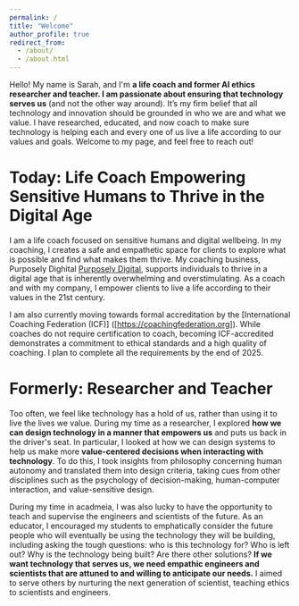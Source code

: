 ```yaml
---
permalink: /
title: "Welcome"
author_profile: true
redirect_from: 
  - /about/
  - /about.html
---
```


Hello! My name is Sarah, and I'm **a life coach and former AI ethics researcher and teacher. I am passionate about ensuring that technology serves us** (and not the other way around). It’s my firm belief that all technology and innovation should be grounded in who we are and what we value. I have researched, educated, and now coach to make sure technology is helping each and every one of us live a life according to our values and goals. Welcome to my page, and feel free to reach out!

Today: Life Coach Empowering Sensitive Humans to Thrive in the Digital Age
======

I am a life coach focused on sensitive humans and digital wellbeing. In my coaching, I creates a safe and empathetic space for clients to explore what is possible and find what makes them thrive. My coaching business, Purposely Dighital [Purposely Digital](https://purposely-digital.com), supports individuals to thrive in a digital age that is inherently overwhelming and overstimulating. As a coach and with my company, I empower clients to live a life according to their values in the 21st century.

I am also currently moving towards formal accreditation by the [International Coaching Federation (ICF)] ([https://coachingfederation.org]). While coaches do not require certification to coach, becoming ICF-accredited demonstrates a commitment to ethical standards and a high quality of coaching. I plan to complete all the requirements by the end of 2025. 

Formerly: Researcher and Teacher
======

Too often, we feel like technology has a hold of us, rather than using it to live the lives we value. During my time as a researcher, I explored **how we can design technology in a manner that empowers us** and puts us back in the driver's seat. In particular, I looked at how we can design systems to help us make more **value-centered decisions when interacting with technology**. To do this, I took insights from philosophy concerning human autonomy and translated them into design criteria, taking cues from other disciplines such as the psychology of decision-making, human-computer interaction, and value-sensitive design.

During my time in acadmeia, I was also lucky to have the opportunity to teach and supervise the engineers and scientists of the future. As an educator, I encouraged my students to emphatically consider the future people who will eventually be using the technology they will be building, including asking the tough questions: who is this technology for? Who is left out? Why is the technology being built? Are there other solutions? **If we want technology that serves us, we need empathic engineers and scientists that are attuned to and willing to anticipate our needs.** I aimed to serve others by nurturing the next generation of scientist, teaching ethics to scientists and engineers. 

